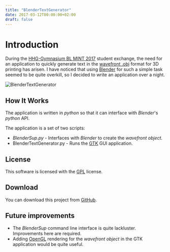 ```yaml
---
title: "BlenderTextGenerator"
date: 2017-03-12T00:00:00+02:00
draft: false
---
```


# Introduction
During the [HHG-Gymnasium BL MINT 2017](/blog/hhg-gymnasium) student exchange, the need for an application to quickly generate text in the [wavefront .obj](https://en.wikipedia.org/wiki/Wavefront_.obj_file) format for 3D printing has arisen. I have noticed that using [Blender](https://www.blender.org/) for such a simple task seemed to be quite overkill, so I decided to write an application over a night.

![BlenderTextGenerator](/img/btg.png)

## How It Works

The application is written in _python_ so that it can interface with _Blender_'s _python_ API.

The application is a set of two scripts:

* _BlenderSup.py_ - Interfaces with _Blender_ to create the _wavefront object_.
* BlenderTextGenerator.py - Runs the [GTK](https://www.gtk.org/) GUI application.

## License

This software is licensed with the [GPL](https://www.gnu.org/licenses/gpl-3.0.en.html) license.

## Download

You can download this project from [GitHub](https://github.com/markovejnovic/BlenderTextGenerator).

## Future improvements

* The _BlenderSup_ command line interface is quite lackluster. Improvements here are required.
* Adding [OpenGL](https://www.opengl.org/) rendering for the _wavefront object_ in the GTK application would be quite useful.